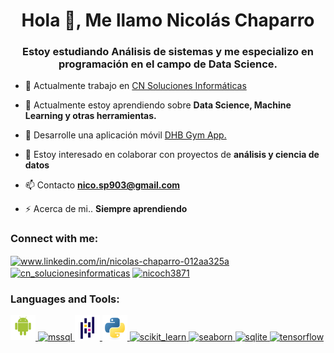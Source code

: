 <h1 align="center">Hola 👋, Me llamo Nicolás Chaparro</h1>
<h3 align="center">Estoy estudiando Análisis de sistemas y me especializo en programación en el campo de Data Science.</h3>

- 🔭 Actualmente trabajo en [CN Soluciones Informáticas](https://www.instagram.com/cn_solucionesinformaticas/)

- 🌱 Actualmente estoy aprendiendo sobre **Data Science, Machine Learning y otras herramientas.**

- 📱 Desarrolle una aplicación móvil [DHB Gym App.](https://www.instagram.com/reel/CvsydfzJ_Pe/)

- 🤝 Estoy interesado en colaborar con proyectos de **análisis y ciencia de datos**

- 📫 Contacto **nico.sp903@gmail.com**

- ⚡ Acerca de mi.. **Siempre aprendiendo**

<h3 align="left">Connect with me:</h3>
<p align="left">
<a href="https://linkedin.com/in/www.linkedin.com/in/nicolas-chaparro-012aa325a" target="blank"><img align="center" src="https://raw.githubusercontent.com/rahuldkjain/github-profile-readme-generator/master/src/images/icons/Social/linked-in-alt.svg" alt="www.linkedin.com/in/nicolas-chaparro-012aa325a" height="30" width="40" /></a>
<a href="https://instagram.com/cn_solucionesinformaticas" target="blank"><img align="center" src="https://raw.githubusercontent.com/rahuldkjain/github-profile-readme-generator/master/src/images/icons/Social/instagram.svg" alt="cn_solucionesinformaticas" height="30" width="40" /></a>
<a href="https://discord.gg/nicoch3871" target="blank"><img align="center" src="https://raw.githubusercontent.com/rahuldkjain/github-profile-readme-generator/master/src/images/icons/Social/discord.svg" alt="nicoch3871" height="30" width="40" /></a>
</p>

<h3 align="left">Languages and Tools:</h3>
<p align="left"> <a href="https://developer.android.com" target="_blank" rel="noreferrer"> <img src="https://raw.githubusercontent.com/devicons/devicon/master/icons/android/android-original-wordmark.svg" alt="android" width="40" height="40"/> </a> <a href="https://www.microsoft.com/en-us/sql-server" target="_blank" rel="noreferrer"> <img src="https://www.svgrepo.com/show/303229/microsoft-sql-server-logo.svg" alt="mssql" width="40" height="40"/> </a> <a href="https://pandas.pydata.org/" target="_blank" rel="noreferrer"> <img src="https://raw.githubusercontent.com/devicons/devicon/2ae2a900d2f041da66e950e4d48052658d850630/icons/pandas/pandas-original.svg" alt="pandas" width="40" height="40"/> </a> <a href="https://www.python.org" target="_blank" rel="noreferrer"> <img src="https://raw.githubusercontent.com/devicons/devicon/master/icons/python/python-original.svg" alt="python" width="40" height="40"/> </a> <a href="https://scikit-learn.org/" target="_blank" rel="noreferrer"> <img src="https://upload.wikimedia.org/wikipedia/commons/0/05/Scikit_learn_logo_small.svg" alt="scikit_learn" width="40" height="40"/> </a> <a href="https://seaborn.pydata.org/" target="_blank" rel="noreferrer"> <img src="https://seaborn.pydata.org/_images/logo-mark-lightbg.svg" alt="seaborn" width="40" height="40"/> </a> <a href="https://www.sqlite.org/" target="_blank" rel="noreferrer"> <img src="https://www.vectorlogo.zone/logos/sqlite/sqlite-icon.svg" alt="sqlite" width="40" height="40"/> </a> <a href="https://www.tensorflow.org" target="_blank" rel="noreferrer"> <img src="https://www.vectorlogo.zone/logos/tensorflow/tensorflow-icon.svg" alt="tensorflow" width="40" height="40"/> </a> </p>

